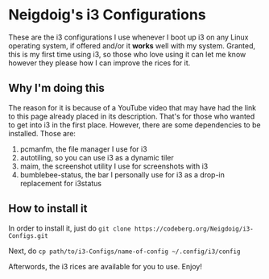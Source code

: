 # Neigdoig's i3 Configurations
These are the i3 configurations I use whenever I boot up i3 on any Linux operating system, if offered and/or it **works** well with my system. Granted, this is my first time using i3, so those who love using it can let me know however they please how I can improve the rices for it.

## Why I'm doing this
The reason for it is because of a YouTube video that may have had the link to this page already placed in its description. That's for those who wanted to get into i3 in the first place. However, there are some dependencies to be installed. Those are:

1. pcmanfm, the file manager I use for i3
2. autotiling, so you can use i3 as a dynamic tiler
3. maim, the screenshot utility I use for screenshots with i3
4. bumblebee-status, the bar I personally use for i3 as a drop-in replacement for i3status

## How to install it
In order to install it, just do
`git clone https://codeberg.org/Neigdoig/i3-Configs.git`

Next, do `cp path/to/i3-Configs/name-of-config ~/.config/i3/config`

Afterwords, the i3 rices are available for you to use. Enjoy!
